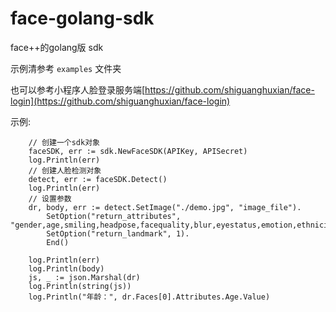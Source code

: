 # face-golang-sdk

face++的golang版 sdk

示例清参考 `examples` 文件夹

也可以参考小程序人脸登录服务端[https://github.com/shiguanghuxian/face-login](https://github.com/shiguanghuxian/face-login)

示例:

```
	// 创建一个sdk对象
	faceSDK, err := sdk.NewFaceSDK(APIKey, APISecret)
	log.Println(err)
	// 创建人脸检测对象
	detect, err := faceSDK.Detect()
	log.Println(err)
	// 设置参数
	dr, body, err := detect.SetImage("./demo.jpg", "image_file").
		SetOption("return_attributes", "gender,age,smiling,headpose,facequality,blur,eyestatus,emotion,ethnicity,beauty,mouthstatus,eyegaze,skinstatus").
		SetOption("return_landmark", 1).
		End()

	log.Println(err)
	log.Println(body)
	js, _ := json.Marshal(dr)
	log.Println(string(js))
	log.Println("年龄：", dr.Faces[0].Attributes.Age.Value)
```
